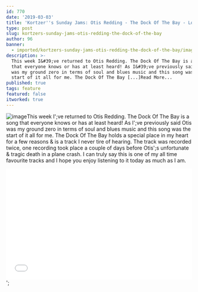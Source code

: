 ```yaml
---
id: 770
date: '2019-03-03'
title: 'Kortzer''s Sunday Jams: Otis Redding - The Dock Of The Bay - Loose Lips'
type: post
slug: kortzers-sunday-jams-otis-redding-the-dock-of-the-bay
author: 96
banner:
  - imported/kortzers-sunday-jams-otis-redding-the-dock-of-the-bay/image770.jpeg
description: >-
  This week I&#39;ve returned to Otis Redding. The Dock Of The Bay is a song
  that everyone knows or has at least heard! As I&#39;ve previously said Otis
  was my ground zero in terms of soul and blues music and this song was the
  start of it all for me. The Dock Of The Bay [...]Read More...
published: true
tags: feature
featured: false
itworked: true
---
```

![image](../imported/kortzers-sunday-jams-otis-redding-the-dock-of-the-bay/image770.jpeg)This week I';ve returned to Otis Redding. The Dock Of The Bay is a song that everyone knows or has at least heard! As I';ve previously said Otis was my ground zero in terms of soul and blues music and this song was the start of it all for me. The Dock Of The Bay holds a special place in my heart for a few reasons & is a track I never tire of hearing. The track was recorded twice, one recording took place a couple of days before Otis';s unfortunate & tragic death in a plane crash. I can truly say this is one of my all time favourite tracks and I hope you enjoy listening to it today as much as I am.

<iframe width='100%' height='300' scrolling='no' frameborder='no' allow='autoplay' src='//www.youtube.com/embed/UCmUhYSr-e4?wmode=opaque'></iframe>';